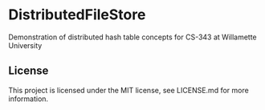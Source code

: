 DistributedFileStore
=======================

Demonstration of distributed hash table concepts for CS-343 at Willamette University


License
-------

This project is licensed under the MIT license, see LICENSE.md for more information.
